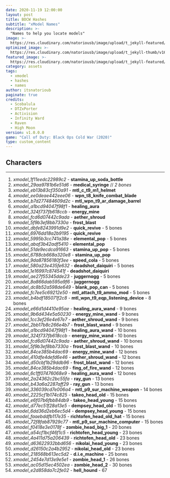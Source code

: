 ```yaml
---
date: 2020-11-19 12:00:00
layout: post
title: BOCW Hashes
subtitle: "xModel Names"
description: >-
  "Names to help you locate models"
image: >-
  https://res.cloudinary.com/natoriousb/image/upload/t_jekyll-featured/v1603912727/ui_loot_weapon_ar_akilo47_a9swsg.png
optimized_image: >- 
  https://res.cloudinary.com/natoriousb/image/upload/t_jekyll-thumb/v1603912727/ui_loot_weapon_ar_akilo47_a9swsg.png
featured_image: >-
  https://res.cloudinary.com/natoriousb/image/upload/t_jekyll-featured/v1603912727/ui_loot_weapon_ar_akilo47_a9swsg.png
category: assets
tags:
  - xmodel
  - hashes
  - names
author: itsnatorioub
paginate: true
credits:
  - Scobalula
  - DTZxPorter
  - Activision
  - Infinity Ward
  - Raven
  - High Moon
version: v1.0.0.0
game: "Call of Duty: Black Ops Cold War (2020)"
type: custom_content
---
```


**Characters**
---

---
1. *xmodel_1f11eedc22989c2* - **stamina_up_soda_bottle**  
2. *xmodel_29aa9781b6e51d6* - **medical_syringe** // *2 bones*  
3. *xmodel_eb13b83cf350a91* - **mtl_c_t9_m1_helmet**  
4. *xmodel_ee0deae442eee06* - **wpn_t8_knife_combat_blade**  
1. *xmodel_b7d277484609d2c* - **mtl_wpn_t9_ar_damage_barrel**
1. *xmodel_a1bcd94047f98f1* - **healing_aura**
1. *xmodel_324f737fb618ccb* - **energy_mine**
1. *xmodel_fcd6d07442c9ada* - **aether_shroud**
1. *xmodel_5f9b3ef8bb7330a* - **frost_blast**
1. *xmodel_dbfe8243991d9e2* - **quick_revive** - 5 bones
1. *xmodel_6976dd18a2b9195* - **quick_revive**
1. *xmodel_5995b3cc741a38e* - **elemental_pop** - 5 bones
1. *xmodel_abaf3b42adf5410* - **elemental_pop**
1. *xmodel_51de9ecdca91663* - **stamina_up_pop** - 5 bones
1. *xmodel_6788cb668a320e8* - **stamina_up_pop**
1. *xmodel_9da87856180f3ee* - **speed_cola** - 5 bones
1. *xmodel_580a23e435fe632* - **deadshot_daiquiri** - 5 bones
1. *xmodel_1e16997c874541f* - **deadshot_daiquiri**
1. *xmodel_ae27f55345dde23* - **juggernogg** - 5 bones
1. *xmodel_8a866dab595a9f6* - **juggernogg**
1. *xmodel_dc8b52a598de649* - **blank_pop_can** - 5 bones
1. *xmodel_fc7ee5c69212e50* - **mtl_attach_t9_ammo_mod** - 5 bones
1. *xmodel_b4bdf185071f2c8* - **mtl_wpn_t9_eqp_listening_device** - 8 bones
1. *xmodel_e66d1d4410e95ae* - **healing_aura_wand** - 9 bones
1. *xmodel_9b6d434e5a50230* - **energy_mine_wand** - 9 bones
1. *xmodel_1cc3ef26e4e67e7* - **aether_shroud_wand** - 9 bones
1. *xmodel_2bb17b8c266e4b7* - **frost_blast_wand** - 9 bones
1. *xmodel_a1bcd94047f98f1* - **healing_aura_wand** - 10 bones
1. *xmodel_324f737fb618ccb* - **energy_mine_wand** - 10 bones
1. *xmodel_fcd6d07442c9ada* - **aether_shroud_wand** - 10 bones
1. *xmodel_5f9b3ef8bb7330a* - **frost_blast_wand** - 10 bones
1. *xmodel_84ce385b4dac69* - **energy_mine_wand** - 12 bones
1. *xmodel_410dfe4defd6e46* - **aether_shroud_wand** - 12 bones
1. *xmodel_d50cbf1b29ddb96* - **frost_blast_wand** - 12 bones
1. *xmodel_84ce385b4dac69* - **fing_of_fire_wand** - 12 bones
1. *xmodel_6c1ff07476068e9* - **healing_aura_wand** - 12 bones
1. *xmodel_2a24362c2bc55fa* - **ray_gun** - 13 bones
1. *xmodel_b43a6a2287aff29* - **ray_gun** - 13 bones
1. *xmodel_336039cd7e006a4* - **mtl_p9_sur_machine_weapon** - 14 bones
1. *xmodel_2225cf1b174c825* - **takeo_head_old** - 15 bones
1. *xmodel_e6f07b6fbb84db9* - **takeo_head_young** - 15 bones
1. *xmodel_d77ec51f28a13e5* - **dempsey_head_old** - 15 bones
1. *xmodel_6dd36d2eb6ec5d4* - **dempsey_head_young** - 15 bones
1. *xmodel_faaebddfb117e35* - **richtofen_head_old_hat** - 15 bones
1. *xmodel_72f8fab87929c77* - **mtl_p9_sur_machine_computer** - 15 bones
1. *xmodel_f0418e3e0178f* - **zombie_head_big_1** - 20 bones
1. *xmodel_a54cf1bcf46f1c5* - **richtofen_head_young** - 23 bones
1. *xmodel_4a411d75a206439* - **richtofen_head_old** - 23 bones
1. *xmodel_d63622932bbd656* - **nikolai_head_young** - 23 bones
1. *xmodel_d26150c2a4b2952* - **nikolai_head_old** - 23 bones
1. *xmodel_218568b613ec5d2* - **d.i.e_machine** - 25 bones
1. *xmodel_2454e7d13e9e5e1* - **zombie_head_1** - 26 bones
1. *xmodel_ac05d15ec4502ea* - **zombie_head_2** - 30 bones
1. *xmodel_e2d858da7c2fe02* - **hell_hound** - 67 